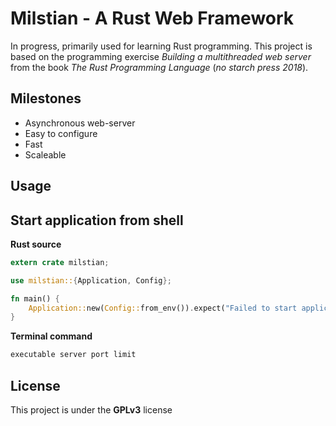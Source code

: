# Milstian - A Rust Web Framework

In progress, primarily used for learning Rust programming. 
This project is based on the programming exercise *Building a multithreaded web server* from the book *The Rust Programming Language* (*no starch press 2018*).

## Milestones
* Asynchronous web-server
* Easy to configure
* Fast
* Scaleable

## Usage

## Start application from shell

**Rust source**

``` rust
extern crate milstian;

use milstian::{Application, Config};

fn main() {
    Application::new(Config::from_env()).expect("Failed to start application");
}
```

**Terminal command**

``` bash
executable server port limit
```

## License
This project is under the **GPLv3** license
